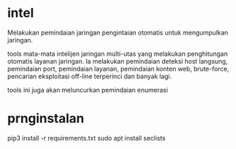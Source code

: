 # intel
Melakukan pemindaian jaringan pengintaian otomatis untuk mengumpulkan jaringan.

tools mata-mata intelijen jaringan multi-utas yang melakukan penghitungan otomatis layanan jaringan. Ia melakukan pemindaian deteksi host langsung, pemindaian port, pemindaian layanan, pemindaian konten web, brute-force, pencarian eksploitasi off-line terperinci dan banyak lagi.

tools ini juga akan meluncurkan pemindaian enumerasi
# prnginstalan
pip3 install -r requirements.txt
sudo apt install seclists
